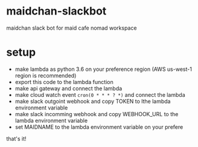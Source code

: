 # maidchan-slackbot
maidchan slack bot for maid cafe nomad workspace

# setup

- make lambda as python 3.6 on your preference region (AWS us-west-1 region is recommended)
- export this code to the lambda function
- make api gateway and connect the lambda
- make cloud watch event `cron(0 * * * ? *)` and connect the lambda
- make slack outgoint webhook and copy TOKEN to lthe lambda environment variable
- make slack incomming webhook and copy WEBHOOK_URL to the lambda environment variable
- set MAIDNAME to the lambda environment variable on your prefere

that's it!
